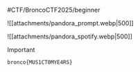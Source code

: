#CTF/BroncoCTF2025/beginner

![[attachments/pandora_prompt.webp|500]]

![[attachments/pandora_spotify.webp|500]]

> [!IMPORTANT]
> `bronco{MUS1CT0MYE4RS}`